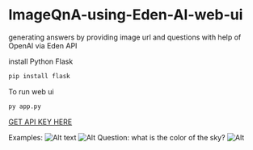 # ImageQnA-using-Eden-AI-web-ui
generating answers by providing image url and questions with help of OpenAI via Eden API

install Python Flask
```bash
pip install flask
```
To run web ui
```bash
py app.py
```

[GET API KEY HERE](https://www.edenai.co/)

Examples:
![Alt text](https://cdn.discordapp.com/attachments/1209366891051618394/1211987513502208000/image.png?ex=65f03254&is=65ddbd54&hm=d5517fafa6509f107186c52a241e2bac82a7eaea398a1221340afd32d32844a5&)
![Alt](https://cdn.discordapp.com/attachments/1209366891051618394/1211987703005184051/image.png?ex=65f03282&is=65ddbd82&hm=63fcac9071e4df38d9e67a679d1f76b48189d0d25fc310330245a563c4c10d56&)
Question: what is the color of the sky?
![Alt](https://cdn.discordapp.com/attachments/1209366891051618394/1211990864990048266/image.png?ex=65f03573&is=65ddc073&hm=ca9bcb627dd10a9762a0bc2cba3d9415ff9dbbbbe7cee07f555766fb8b6c6bd1&)

